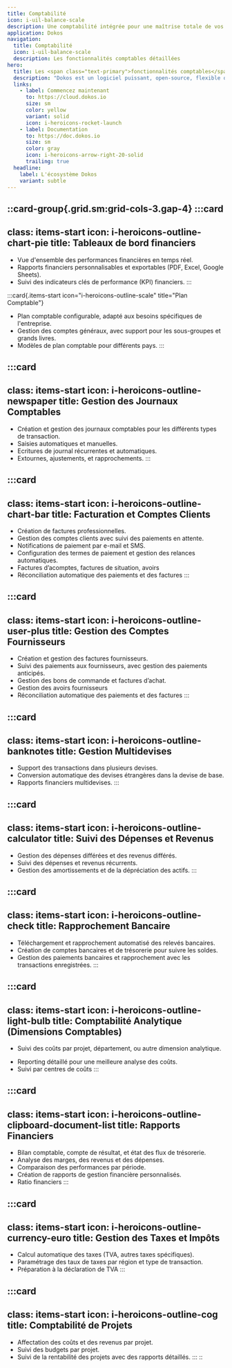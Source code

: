 ```yaml
---
title: Comptabilité
icon: i-uil-balance-scale
description: Une comptabilité intégrée pour une maîtrise totale de vos finances.
application: Dokos
navigation:
  title: Comptabilité
  icon: i-uil-balance-scale
  description: Les fonctionnalités comptables détaillées
hero:
  title: Les <span class="text-primary">fonctionnalités comptables</span> détaillées
  description: "Dokos est un logiciel puissant, open-source, flexible qui offre une gamme complète de fonctionnalités de comptabilité pour aider les entreprises à gérer leurs finances de manière efficace.\_"
  links:
    - label: Commencez maintenant
      to: https://cloud.dokos.io
      size: sm
      color: yellow
      variant: solid
      icon: i-heroicons-rocket-launch
    - label: Documentation
      to: https://doc.dokos.io
      size: sm
      color: gray
      icon: i-heroicons-arrow-right-20-solid
      trailing: true
  headline:
    label: L'écosystème Dokos
    variant: subtle
---
```


::card-group{.grid.sm:grid-cols-3.gap-4}
  :::card
  ---
  class: items-start
  icon: i-heroicons-outline-chart-pie
  title: Tableaux de bord financiers
  ---
  - Vue d'ensemble des performances financières en temps réel.
  - Rapports financiers personnalisables et exportables (PDF, Excel, Google Sheets).
  - Suivi des indicateurs clés de performance (KPI) financiers.
  :::

  :::card{.items-start icon="i-heroicons-outline-scale" title="Plan Comptable"}
  - Plan comptable configurable, adapté aux besoins spécifiques de l'entreprise.
  - Gestion des comptes généraux, avec support pour les sous-groupes et grands livres.
  - Modèles de plan comptable pour différents pays.
  :::

  :::card
  ---
  class: items-start
  icon: i-heroicons-outline-newspaper
  title: Gestion des Journaux Comptables
  ---
  - Création et gestion des journaux comptables pour les différents types de transaction.
  - Saisies automatiques et manuelles.
  - Ecritures de journal récurrentes et automatiques.
  - Extournes, ajustements, et rapprochements.
  :::

  :::card
  ---
  class: items-start
  icon: i-heroicons-outline-chart-bar
  title: Facturation et Comptes Clients
  ---
  - Création de factures professionnelles.
  - Gestion des comptes clients avec suivi des paiements en attente.
  - Notifications de paiement par e-mail et SMS.
  - Configuration des termes de paiement et gestion des relances automatiques.
  - Factures d’acomptes, factures de situation, avoirs
  - Réconciliation automatique des paiements et des factures
  :::

  :::card
  ---
  class: items-start
  icon: i-heroicons-outline-user-plus
  title: Gestion des Comptes Fournisseurs
  ---
  - Création et gestion des factures fournisseurs.
  - Suivi des paiements aux fournisseurs, avec gestion des paiements anticipés.
  - Gestion des bons de commande et factures d’achat.
  - Gestion des avoirs fournisseurs
  - Réconciliation automatique des paiements et des factures
  :::

  :::card
  ---
  class: items-start
  icon: i-heroicons-outline-banknotes
  title: Gestion Multidevises
  ---
  - Support des transactions dans plusieurs devises.
  - Conversion automatique des devises étrangères dans la devise de base.
  - Rapports financiers multidevises.
  :::

  :::card
  ---
  class: items-start
  icon: i-heroicons-outline-calculator
  title: Suivi des Dépenses et Revenus
  ---
  - Gestion des dépenses différées et des revenus différés.
  - Suivi des dépenses et revenus récurrents.
  - Gestion des amortissements et de la dépréciation des actifs.
  :::

  :::card
  ---
  class: items-start
  icon: i-heroicons-outline-check
  title: Rapprochement Bancaire
  ---
  - Téléchargement et rapprochement automatisé des relevés bancaires.
  - Création de comptes bancaires et de trésorerie pour suivre les soldes.
  - Gestion des paiements bancaires et rapprochement avec les transactions enregistrées.
  :::

  :::card
  ---
  class: items-start
  icon: i-heroicons-outline-light-bulb
  title: Comptabilité Analytique (Dimensions Comptables)
  ---
  - Suivi des coûts par projet, département, ou autre dimension analytique.
  
  * Reporting détaillé pour une meilleure analyse des coûts.
  * Suivi par centres de coûts
  :::

  :::card
  ---
  class: items-start
  icon: i-heroicons-outline-clipboard-document-list
  title: Rapports Financiers
  ---
  - Bilan comptable, compte de résultat, et état des flux de trésorerie.
  - Analyse des marges, des revenus et des dépenses.
  - Comparaison des performances par période.
  - Création de rapports de gestion financière personnalisés.
  - Ratio financiers
  :::

  :::card
  ---
  class: items-start
  icon: i-heroicons-outline-currency-euro
  title: Gestion des Taxes et Impôts
  ---
  - Calcul automatique des taxes (TVA, autres taxes spécifiques).
  - Paramétrage des taux de taxes par région et type de transaction.
  - Préparation à la déclaration de TVA
  :::

  :::card
  ---
  class: items-start
  icon: i-heroicons-outline-cog
  title: Comptabilité de Projets
  ---
  - Affectation des coûts et des revenus par projet.
  - Suivi des budgets par projet.
  - Suivi de la rentabilité des projets avec des rapports détaillés.
  :::
::
